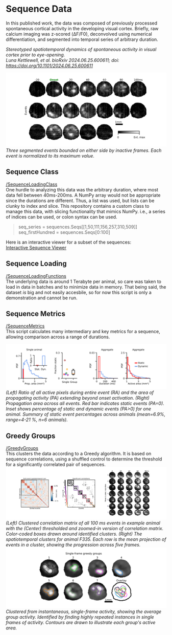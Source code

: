 # Sequence Data
In this published work, the data was composed of previously processed spontaneous cortical activity in the developing visual cortex. Briefly, raw calcium imaging was z-scored (ΔF/F0), deconvolved using numerical differentiation, and segmented into temporal series of arbitrary duration.

*Stereotyped spatiotemporal dynamics of spontaneous activity in visual cortex prior to eye-opening.  
Luna Kettlewell, et al. bioRxiv 2024.06.25.600611; doi: https://doi.org/10.1101/2024.06.25.600611* 

![Event examples](/imgs/events.png)
*Three segmented events bounded on either side by inactive frames. Each event is normalized to its maximum value.*


## Sequence Class
[/SequenceLoadingClass](https://github.com/LunaKet/SequenceDataClass/blob/master/SequenceLoadingClass.py)  
One hurdle to analyzing this data was the arbitrary duration, where most data fell between 40ms-200ms. A NumPy array would not be appropriate since the durations are different. Thus, a list was used, but lists can be clunky to index and slice. This repository contains a custom class to manage this data, with slicing functionality that mimics NumPy. i.e., a series of indices can be used, or colon syntax can be used.

> seq_series = sequences.Seqs[[1,50,111,156,257,310,509]]  
> seq_firstHundred = sequences.Seqs[0:100]

Here is an interactive viewer for a subset of the sequences:  
[Interactive Sequence Viewer](https://lunaket.github.io/SequenceDataClass/index.html)

## Sequence Loading
[/SequenceLoadingFunctions](https://github.com/LunaKet/SequenceDataClass/blob/master/SequenceLoadingFunctions.py)  
The underlying data is around 1 Terabyte per animal, so care was taken to load in data in batches and to minimize data in memory. That being said, the dataset *is* big and not easily accesbile, so for now this script is only a demonstration and cannot be run.

## Sequence Metrics
[/SequenceMetrics](https://github.com/LunaKet/SequenceDataClass/blob/master/SequenceMetrics.py)  
This script calculates many intermediary and key metrics for a sequence, allowing comparison across a range of durations.

![Metrics examples](/imgs/seqMetrics.png)
*(Left) Ratio of all active pixels during entire event (RA) and the area of propagating activity (PA) extending beyond onset activation. (Right) Propagation area across all events. Red bar indicates static events (PA=0). Inset shows percentage of static and dynamic events (PA>0) for one animal. Summary of static event percentages across animals (mean=6.9%, range=4-21 %, n=6 animals).* 

## Greedy Groups
[/GreedyGroups](https://github.com/LunaKet/SequenceDataClass/blob/master/GreedyGroups.py)  
This clusters the data according to a Greedy algorithm. It is based on sequence correlations, using a shuffled control to determine the threshold for a significantly correlated pair of sequences.  
![Many-frame clusters](/imgs/greedygroupsmany.png)  
*(Left) Clustered correlation matrix of all 100 ms events in example animal with the (Center) thresholded and zoomed-in version of correlation matrix. Color-coded boxes drawn around identified clusters. (Right) The spatiotemporal clusters for animal F335. Each row is the mean projection of events in a cluster, showing the progression across five frames.*  
![Single-frame clusters](/imgs/greedygroups1.png) 
*Clustered from instantaneous, single-frame activity, showing the average group activity. Identified by finding highly repeated instances in single frames of activity. Contours are drawn to illustrate each group's active area.*



